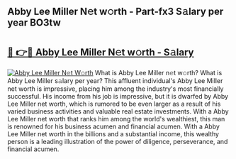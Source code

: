 ## Abby Lee Miller N𝚎t w𝚘rth - Part-fx3 S𝚊lary per year BO3tw

# <h2><a href="http://gc3ab1.nevu.top/?p=Abby+Lee+Miller">🔗 👉🔴 Abby Lee Miller N𝚎t w𝚘rth - S𝚊lary</a></h2>

[![Abby Lee Miller N𝚎t W𝚘rth](https://i.imgur.com/Oavwk0R.jpeg)](http://gc3ab1.nevu.top/?p=Abby+Lee+Miller)
What is Abby Lee Miller n𝚎t w𝚘rth? What is Abby Lee Miller s𝚊lary per year?
This affluent individual's Abby Lee Miller net worth is impressive, placing him among the industry's most financially successful. His income from his job is impressive, but it is dwarfed by Abby Lee Miller net worth, which is rumored to be even larger as a result of his varied business activities and valuable real estate investments. With a Abby Lee Miller net worth that ranks him among the world's wealthiest, this man is renowned for his business acumen and financial acumen. With a Abby Lee Miller net worth in the billions and a substantial income, this wealthy person is a leading illustration of the power of diligence, perseverance, and financial acumen.
